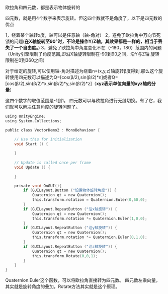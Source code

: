 欧拉角和四元数，都是表示物体旋转的

四元数，就是用4个数字来表示旋转。但这四个数就不是角度了，以下是四元数的优点

1，绕着某个轴转x度，轴可以是任意轴（轴-角对）
2，避免了欧拉角中万向节死锁的问题(**在X轴旋转至90°时，不论是操作Y/Z轴，其效果都是一样的，相当于丢失了一个自由度。**)
3，避免了欧拉角中角度变化不在（-180，180）范围内的问题（Unity引擎限制了角度范围,即沿X轴旋转限制在-90到90之间，沿Y与Z轴 旋转限制在0到360之间）

对于给定的旋转,可以使用轴-角对描述为绕着n=(x,y,z)轴旋转β度得到,那么这个旋转使用四元数可以描述为Q=[cos(β/2),sin(β/2)*n]或者Q=[cos(β/2),sin(β/2)*x,sin(β/2)*y,sin(β/2)*z]（**xyz表示单位向量的xyz轴的分量**）

 这四个数字的取值范围是-1到1。
 四元数可以与欧拉角进行无缝切换。有了它，我们就可以解决任意角度的旋转问题了。 

```C
using UnityEngine;
using System.Collections;

public class VectorDemo2 : MonoBehaviour {

    // Use this for initialization
    void Start () {
    
    }
    
    // Update is called once per frame
    void Update () {
    
    }

    private void OnGUI(){
        if (GUILayout.Button ("设置物体旋转角度")) {
            Quaternion qt = new Quaternion();
            this.transform.rotation = Quaternion.Euler(0,60,0);
        }
        if (GUILayout.RepeatButton ("沿x轴旋转")) {
            Quaternion qt = new Quaternion();
            this.transform.rotation *= Quaternion.Euler(1,0,0);
        }
        if (GUILayout.RepeatButton ("沿y轴旋转")) {
            Quaternion qt = new Quaternion();
            this.transform.rotation *= Quaternion.Euler(0,1,0);
        }
        if (GUILayout.RepeatButton ("沿z轴旋转")) {
            Quaternion qt = new Quaternion();
            this.transform.Rotate(0,0,1);
        }
    }
}

```

Quaternion.Euler这个函数，可以将欧拉角直接转为四元数。
四元数左乘向量，其实就是旋转角度的叠加，Rotate方法其实就是这个原理。



